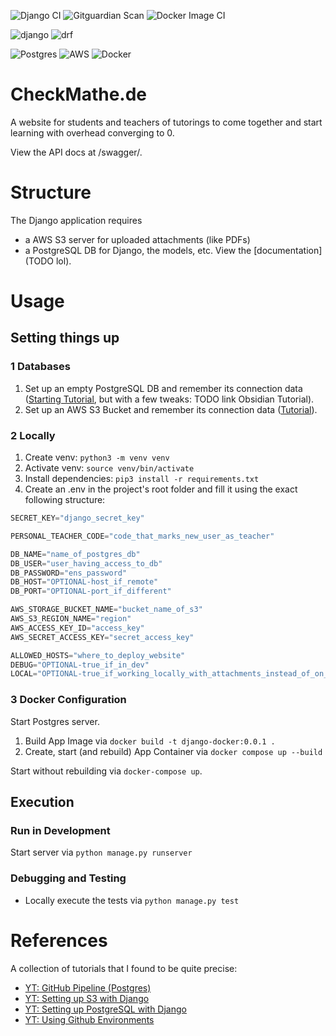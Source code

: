 ![Django CI](https://github.com/nico-fst/checkmathe/actions/workflows/django.yml/badge.svg)
![Gitguardian Scan](https://github.com/nico-fst/checkmathe/actions/workflows/gitguardian.yml/badge.svg)
![Docker Image CI](https://github.com/nico-fst/checkmathe/actions/workflows/docker-image.yml/badge.svg)

![django](https://img.shields.io/badge/Django-092E20?style=for-the-badge&logo=django&logoColor=green)
![drf](https://img.shields.io/badge/django%20rest-ff1709?style=for-the-badge&logo=django&logoColor=white)

![Postgres](https://img.shields.io/badge/postgres-%23316192.svg?style=for-the-badge&logo=postgresql&logoColor=white)
![AWS](https://img.shields.io/badge/AWS-%23FF9900.svg?style=for-the-badge&logo=amazon-aws&logoColor=white)
![Docker](https://img.shields.io/badge/docker-%230db7ed.svg?style=for-the-badge&logo=docker&logoColor=white)

# CheckMathe.de
A website for students and teachers of tutorings to come together and start learning with overhead converging to 0.

View the API docs at /swagger/.


# Structure

The Django application requires
- a AWS S3 server for uploaded attachments (like PDFs)
- a PostgreSQL DB for Django, the models, etc.
View the [documentation](TODO lol).


# Usage

## Setting things up

### 1 Databases

1. Set up an empty PostgreSQL DB and remember its connection data ([Starting Tutorial](https://www.youtube.com/watch?v=4VGzRYF3q-o), but with a few tweaks: TODO link Obsidian Tutorial).
2. Set up an AWS S3 Bucket and remember its connection data ([Tutorial](https://www.youtube.com/watch?v=Ko52pn1KXS0)).

### 2 Locally

1. Create venv: ```python3 -m venv venv```
2. Activate venv: ```source venv/bin/activate```
3. Install dependencies: ```pip3 install -r requirements.txt```
4. Create an .env in the project's root folder and fill it using the exact following structure:

```js
SECRET_KEY="django_secret_key"

PERSONAL_TEACHER_CODE="code_that_marks_new_user_as_teacher"

DB_NAME="name_of_postgres_db"
DB_USER="user_having_access_to_db"
DB_PASSWORD="ens_password"
DB_HOST="OPTIONAL-host_if_remote"
DB_PORT="OPTIONAL-port_if_different"

AWS_STORAGE_BUCKET_NAME="bucket_name_of_s3"
AWS_S3_REGION_NAME="region"
AWS_ACCESS_KEY_ID="access_key"
AWS_SECRET_ACCESS_KEY="secret_access_key"

ALLOWED_HOSTS="where_to_deploy_website"
DEBUG="OPTIONAL-true_if_in_dev"
LOCAL="OPTIONAL-true_if_working_locally_with_attachments_instead_of_on_s3"
```



### 3 Docker Configuration

Start Postgres server.

1. Build App Image via  `docker build -t django-docker:0.0.1 .`
2. Create, start (and rebuild) App Container via `docker compose up --build`

Start without rebuilding via `docker-compose up`.


## Execution

### Run in Development

Start server via ```python manage.py runserver```


### Debugging and Testing

- Locally execute the tests via ```python manage.py test```

# References

A collection of tutorials that I found to be quite precise:
- [YT: GitHub Pipeline (Postgres)](https://youtu.be/AU-mYipmtnc?feature=shared)
- [YT: Setting up S3 with Django](https://www.youtube.com/watch?v=Ko52pn1KXS0)
- [YT: Setting up PostgreSQL with Django](https://www.youtube.com/watch?v=4VGzRYF3q-o)
- [YT: Using Github Environments](https://www.youtube.com/watch?v=5XfgT9A9PHw)
